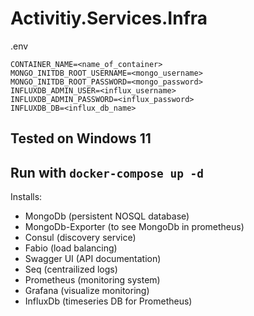 # Activitiy.Services.Infra

.env
```
CONTAINER_NAME=<name_of_container>
MONGO_INITDB_ROOT_USERNAME=<mongo_username>
MONGO_INITDB_ROOT_PASSWORD=<mongo_password>
INFLUXDB_ADMIN_USER=<influx_username>
INFLUXDB_ADMIN_PASSWORD=<influx_password>
INFLUXDB_DB=<influx_db_name>
```

## Tested on Windows 11

## Run with `docker-compose up -d`

Installs:
* MongoDb (persistent NOSQL database)
* MongoDb-Exporter (to see MongoDb in prometheus)
* Consul (discovery service)
* Fabio (load balancing)
* Swagger UI (API documentation)
* Seq (centrailized logs)
* Prometheus (monitoring system)
* Grafana (visualize monitoring)
* InfluxDb (timeseries DB for Prometheus)
